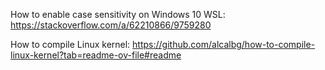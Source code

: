 How to enable case sensitivity on Windows 10 WSL:
https://stackoverflow.com/a/62210866/9759280

How to compile Linux kernel:
https://github.com/alcalbg/how-to-compile-linux-kernel?tab=readme-ov-file#readme